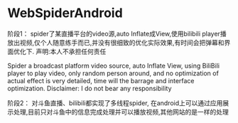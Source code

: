 # WebSpiderAndroid
 阶段1：
spider了某直播平台的video源,auto Inflate成View,使用bilibili player播放出视频,仅个人随意练手而已,并没有很细致的优化实际效果,有时间会把弹幕和界面优化下. 声明:本人不承担任何责任

Spider a broadcast platform video source, auto Inflate View, using BiliBili player to play video, only random person around, and no optimization of actual effect is very detailed, time will the barrage and interface optimization. Disclaimer: I do not bear any responsibility

阶段2：
对斗鱼直播、bilibili都实现了多线程spider, 在android上可以通过应用展示处理,目前只对斗鱼中的信息完成处理并可以播放视频,其他网站的是一样的处理
